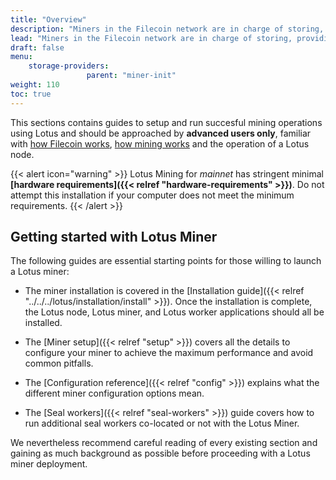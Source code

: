 ```yaml
---
title: "Overview"
description: "Miners in the Filecoin network are in charge of storing, providing content and issuing new blocks."
lead: "Miners in the Filecoin network are in charge of storing, providing content and issuing new blocks."
draft: false
menu:
    storage-providers:
                 parent: "miner-init"
weight: 110
toc: true
---
```


This sections contains guides to setup and run succesful mining operations using Lotus and should be approached by **advanced users only**, familiar with [how Filecoin works](https://docs.filecoin.io/about-filecoin/how-filecoin-works/), [how mining works](https://docs.filecoin.io/mine/how-mining-works/) and the operation of a Lotus node.

{{< alert icon="warning" >}}
Lotus Mining for _mainnet_ has stringent minimal **[hardware requirements]({{< relref "hardware-requirements" >}})**. Do not attempt this installation if your computer does not meet the minimum requirements.
{{< /alert >}}

## Getting started with Lotus Miner

The following guides are essential starting points for those willing to launch a Lotus miner:

- The miner installation is covered in the [Installation guide]({{< relref "../../../lotus/installation/install" >}}). Once the installation is complete, the Lotus node, Lotus miner, and Lotus worker applications should all be installed.

- The [Miner setup]({{< relref "setup" >}}) covers all the details to configure your miner to achieve the maximum performance and avoid common pitfalls.
- The [Configuration reference]({{< relref "config" >}}) explains what the different miner configuration options mean.
- The [Seal workers]({{< relref "seal-workers" >}}) guide covers how to run additional seal workers co-located or not with the Lotus Miner.

We nevertheless recommend careful reading of every existing section and gaining as much background as possible before proceeding with a Lotus miner deployment.
